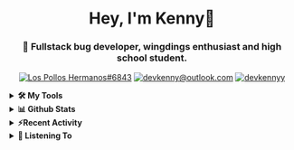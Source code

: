 <div align="center">
<h1> Hey, I'm Kenny👋 </h1>
<h3> 🐛 Fullstack bug developer, wingdings enthusiast and high school student. </h3>

[![Los Pollos Hermanos#6843](https://img.shields.io/badge/Lumpy%236843-5865F2?logo=discord&logoColor=ffffff)](https://discordapp.com/users/717974888844886117)
[![devkenny@outlook.com](https://img.shields.io/badge/devkenny%40outlook.com-0078d4?logo=Microsoft+Outlook&logoColor=ffffff)](mailto:devkenny@outlook.com)
[![devkennyy](https://img.shields.io/badge/devkennyy-181717?logo=github&logoColor=ffffff)](https://github.com/devkennyy)

</div>
<details>
 <summary> <b>🛠️ My Tools</b></summary>

[![My Skills](https://skillicons.dev/icons?i=js,ts,git,html,css,jquery,react,vscode,nodejs&perline=3)](https://skillicons.dev)
</details>

<details>
 <summary> <b>📊 Github Stats</b></summary>
  <br/>
  
[![GitHub Streak](https://github-readme-streak-stats.herokuapp.com?user=devkennyy&theme=dark&hide_border=true&date_format=M%20j%5B%2C%20Y%5D)](https://git.io/streak-stats)

![My GitHub stats](https://github-readme-stats.vercel.app/api?username=devkennyy&theme=slateorange&show_icons=true&title_color=f58804&hide_border=true&bg_color=101414&hide_title=true&count_private=true)
</details>

<details>
 <summary><b>⚡Recent Activity</b></summary>
 
 <!--START_SECTION:activity-->
1. 🎉 Merged PR [#13](https://github.com/devkennyy/devkennyy/pull/13) in [devkennyy/devkennyy](https://github.com/devkennyy/devkennyy)
2. 💪 Opened PR [#13](https://github.com/devkennyy/devkennyy/pull/13) in [devkennyy/devkennyy](https://github.com/devkennyy/devkennyy)
3. 💪 Opened PR [#157](https://github.com/devkennyy/rungeon/pull/157) in [devkennyy/rungeon](https://github.com/devkennyy/rungeon)
4. 🎉 Merged PR [#12](https://github.com/devkennyy/devkennyy/pull/12) in [devkennyy/devkennyy](https://github.com/devkennyy/devkennyy)
5. 💪 Opened PR [#12](https://github.com/devkennyy/devkennyy/pull/12) in [devkennyy/devkennyy](https://github.com/devkennyy/devkennyy)
6. 🎉 Merged PR [#2](https://github.com/devkennyy/achievement-playground/pull/2) in [devkennyy/achievement-playground](https://github.com/devkennyy/achievement-playground)
7. 💪 Opened PR [#2](https://github.com/devkennyy/achievement-playground/pull/2) in [devkennyy/achievement-playground](https://github.com/devkennyy/achievement-playground)
8. ❗️ Opened issue [#9](https://github.com/nathanielop/achievements/issues/9) in [nathanielop/achievements](https://github.com/nathanielop/achievements)
9. 🗣 Commented on [#156](https://github.com/devkennyy/rungeon/issues/156) in [devkennyy/rungeon](https://github.com/devkennyy/rungeon)
10. 🎉 Merged PR [#155](https://github.com/devkennyy/rungeon/pull/155) in [devkennyy/rungeon](https://github.com/devkennyy/rungeon)
 <!--END_SECTION:activity-->
</details>

<details>
 <summary> <b>🎵 Listening To</b></summary>

 [![spotify-github-profile](https://spotify-github-profile.vercel.app/api/view?uid=zlnzp9s24yxie6ao0me0sksfd&cover_image=true&theme=default&bar_color_cover=false&bar_color=fb8c04)](https://github.com/kittinan/spotify-github-profile)

 </details>


